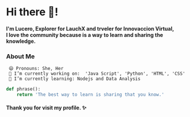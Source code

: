 # Hi there 👋!  

#### I'm Lucero, Explorer for LauchX and trveler for Innovaccion Virtual, <br> I love the community because is a way to learn and sharing the knowledge.

### About Me 
```   
 😄 Pronouns: She, Her 
 🔭 I’m currently working on:  'Java Script', 'Python', 'HTML', 'CSS'
 🌱 I’m currently learning: Nodejs and Data Analysis   

```

```python
def phrase():
    return 'The best way to learn is sharing that you know.'
```

#### Thank you for visit my profile. ✨ 

<!--
**LuceroLuciano/LuceroLuciano** is a ✨ _special_ ✨ repository because its `README.md` (this file) appears on your GitHub profile.

Here are some ideas to get you started:

- 🔭 I’m currently working on ...
- 🌱 I’m currently learning ...
- 👯 I’m looking to collaborate on ...
- 🤔 I’m looking for help with ...
- 💬 Ask me about ...
- 📫 How to reach me: ...
- 😄 Pronouns: ...
- ⚡ Fun fact: ...
-->
